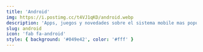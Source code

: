 ```yaml
---
title: 'Android'
img: https://i.postimg.cc/t4VJ1qKD/android.webp
description: 'Apps, juegos y novedades sobre el sistema mobile mas popular'
slug: android
icon: 'fab fa-android'
style: { background: '#049e42', color: '#fff' }
---
```

